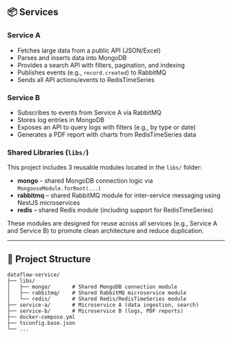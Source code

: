 ## 📦 Services

### Service A

- Fetches large data from a public API (JSON/Excel)
- Parses and inserts data into MongoDB
- Provides a search API with filters, pagination, and indexing
- Publishes events (e.g., `record.created`) to RabbitMQ
- Sends all API actions/events to RedisTimeSeries

### Service B

- Subscribes to events from Service A via RabbitMQ
- Stores log entries in MongoDB
- Exposes an API to query logs with filters (e.g., by type or date)
- Generates a PDF report with charts from RedisTimeSeries data

### Shared Libraries (`libs/`)

This project includes 3 reusable modules located in the `libs/` folder:

- **mongo** – shared MongoDB connection logic via `MongooseModule.forRoot(...)`
- **rabbitmq** – shared RabbitMQ module for inter-service messaging using NestJS microservices
- **redis** – shared Redis module (including support for RedisTimeSeries)

These modules are designed for reuse across all services (e.g., Service A and Service B) to promote clean architecture and reduce duplication.

---

## 📁 Project Structure

```
dataflow-service/
├── libs/
│   ├── mongo/       # Shared MongoDB connection module
│   ├── rabbitmq/    # Shared RabbitMQ microservice module
│   └── redis/       # Shared Redis/RedisTimeSeries module
├── service-a/       # Microservice A (data ingestion, search)
├── service-b/       # Microservice B (logs, PDF reports)
├── docker-compose.yml
├── tsconfig.base.json
└── ...
```